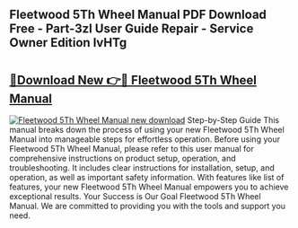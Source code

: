 ## Fleetwood 5Th Wheel Manual PDF Download Free - Part-3zl User Guide Repair - Service Owner Edition lvHTg

# <h2><a href="http://bc84105.oget.top/?id=Fleetwood+5Th+Wheel+Manual">🔗Download New 👉🔴 Fleetwood 5Th Wheel Manual</a></h2>

[![Fleetwood 5Th Wheel Manual new download](https://i.imgur.com/5g1atiW.png)](http://bc84105.oget.top/?id=Fleetwood+5Th+Wheel+Manual)
Step-by-Step Guide This manual breaks down the process of using your new Fleetwood 5Th Wheel Manual into manageable steps for effortless operation. Before using your Fleetwood 5Th Wheel Manual, please refer to this user manual for comprehensive instructions on product setup, operation, and troubleshooting. It includes clear instructions for installation, setup, and operation, as well as important safety information. With features like list of features, your new Fleetwood 5Th Wheel Manual empowers you to achieve exceptional results. Your Success is Our Goal Fleetwood 5Th Wheel Manual. We are committed to providing you with the tools and support you need.
